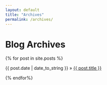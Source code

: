 ```yaml
---
layout: default
title: "Archives"
permalink: /archives/
---
```


# Blog Archives

{% for post in site.posts %}
  <p>{{ post.date | date_to_string }} » <a href="{{ post.url }}">{{ post.title }}</a></p>
{% endfor%}
